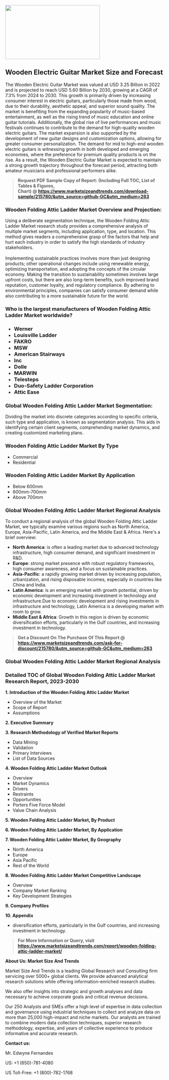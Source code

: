 <p><img class="alignnone size-medium wp-image-20088" src="https://ffe5etoiles.com/wp-content/uploads/2024/12/MST1-300x171.png" alt="" width="300" height="171" /></p><h2>Wooden Electric Guitar Market Size and Forecast</h2><p>The Wooden Electric Guitar Market was valued at USD 3.25 Billion in 2022 and is projected to reach USD 5.60 Billion by 2030, growing at a CAGR of 7.3% from 2024 to 2030. This growth is primarily driven by increasing consumer interest in electric guitars, particularly those made from wood, due to their durability, aesthetic appeal, and superior sound quality. The market is benefiting from the expanding popularity of music-based entertainment, as well as the rising trend of music education and online guitar tutorials. Additionally, the global rise of live performances and music festivals continues to contribute to the demand for high-quality wooden electric guitars. The market expansion is also supported by the development of new guitar designs and customization options, allowing for greater consumer personalization. The demand for mid to high-end wooden electric guitars is witnessing growth in both developed and emerging economies, where the preference for premium quality products is on the rise. As a result, the Wooden Electric Guitar Market is expected to maintain a strong growth trajectory throughout the forecast period, attracting both amateur musicians and professional performers alike.</p></p><blockquote id="" class=""><strong>Request PDF Sample Copy of Report: (Including Full TOC, List of Tables &amp; Figures, Chart)&nbsp;@&nbsp;<strong><a href="https://www.marketsizeandtrends.com/download-sample/215780/&utm_source=github-GC&utm_medium=263" target="_blank">https://www.marketsizeandtrends.com/download-sample/215780/&utm_source=github-GC&utm_medium=263</a></strong></strong></blockquote><h3 id="" class="">Wooden Folding Attic Ladder Market&nbsp;Overview and Projection:</h3><p id="" class="">Using a deliberate segmentation technique, the Wooden Folding Attic Ladder Market research study provides a comprehensive analysis of multiple market segments, including application, type, and location. This method gives readers a comprehensive grasp of the factors that help and hurt each industry in order to satisfy the high standards of industry stakeholders. <br /> <br />Implementing sustainable practices involves more than just designing products; other operational changes include using renewable energy, optimizing transportation, and adopting the concepts of the circular economy. Making the transition to sustainability sometimes involves large upfront costs, but there are also long-term benefits, such improved brand reputation, customer loyalty, and regulatory compliance. By adhering to environmental principles, companies can satisfy consumer demand while also contributing to a more sustainable future for the world.</p><h3 id="" class="">Who is the largest manufacturers of&nbsp;Wooden Folding Attic Ladder Market worldwide?</h3><h3 class=""><p><ul><li>Werner </li><li> Louisville Ladder </li><li> FAKRO </li><li> MSW </li><li> American Stairways </li><li> Inc </li><li> Dolle </li><li> MARWIN </li><li> Telesteps </li><li> Duo-Safety Ladder Corporation </li><li> Attic Ease</li></ul></p></h3><h3 id="" class="">Global&nbsp;Wooden Folding Attic Ladder Market Segmentation:</h3><p id="" class="">Dividing the market into discrete categories according to specific criteria, such type and application, is known as segmentation analysis. This aids in identifying certain client segments, comprehending market dynamics, and creating customized marketing plans.</p><h3 id="" class="">Wooden Folding Attic Ladder Market&nbsp;By Type</h3><p><p><ul><li>Commercial</li><li> Residential</p></li></ul></p></p><h3 id="" class="">Wooden Folding Attic Ladder Market&nbsp;By Application</h3><p class=""><p><ul><li>Below 600mm</li><li> 600mm-700mm</li><li> Above 700mm</li></ul></p></p><h3 id="" class="">Global Wooden Folding Attic Ladder Market Regional Analysis</h3><p id="" class="">To conduct a regional analysis of the global Wooden Folding Attic Ladder Market, we typically examine various regions such as North America, Europe, Asia-Pacific, Latin America, and the Middle East &amp; Africa. Here's a brief overview:</p><ul><li><strong>North America</strong>: is often a leading market due to advanced technology infrastructure, high consumer demand, and significant investment in R&amp;D.</li><li><strong>Europe</strong>: strong market presence with robust regulatory frameworks, high consumer awareness, and a focus on sustainable practices.</li><li><strong>Asia-Pacific</strong>: a rapidly growing market driven by increasing population, urbanization, and rising disposable incomes, especially in countries like China and India.</li><li><strong>Latin America</strong>: is an emerging market with growth potential, driven by economic development and increasing investment in technology and infrastructure.Due to economic development and rising investments in infrastructure and technology, Latin America is a developing market with room to grow.</li><li><strong>Middle East &amp; Africa</strong>: Growth in this region is driven by economic diversification efforts, particularly in the Gulf countries, and increasing investment in technology.</li></ul><blockquote id="" class=""><strong>Get a Discount On The Purchase Of This Report @ <strong><a href="https://www.marketsizeandtrends.com/ask-for-discount/215780/&utm_source=github-GC&utm_medium=263" target="_blank">https://www.marketsizeandtrends.com/ask-for-discount/215780/&utm_source=github-GC&utm_medium=263</a></strong></strong></blockquote><h3 id="" class="">Global Wooden Folding Attic Ladder Market Regional Analysis</h3><h3 id="" class="">Detailed TOC of Global Wooden Folding Attic Ladder Market Research Report, 2023-2030</h3><p id="" class=""><strong>1. Introduction of the Wooden Folding Attic Ladder Market</strong></p><ul><li>Overview of the Market</li><li>Scope of Report</li><li>Assumptions</li></ul><p id="" class=""><strong>2. Executive Summary</strong></p><p id="" class=""><strong>3. Research Methodology of Verified Market Reports</strong></p><ul><li>Data Mining</li><li>Validation</li><li>Primary Interviews</li><li>List of Data Sources</li></ul><p id="" class=""><strong>4. Wooden Folding Attic Ladder Market Outlook</strong></p><ul><li>Overview</li><li>Market Dynamics</li><li>Drivers</li><li>Restraints</li><li>Opportunities</li><li>Porters Five Force Model</li><li>Value Chain Analysis</li></ul><p id="" class=""><strong>5. Wooden Folding Attic Ladder Market, By Product</strong></p><p id="" class=""><strong>6. Wooden Folding Attic Ladder Market, By Application</strong></p><p id="" class=""><strong>7. Wooden Folding Attic Ladder Market, By Geography</strong></p><ul><li>North America</li><li>Europe</li><li>Asia Pacific</li><li>Rest of the World</li></ul><p id="" class=""><strong>8. Wooden Folding Attic Ladder Market Competitive Landscape</strong></p><ul><li>Overview</li><li>Company Market Ranking</li><li>Key Development Strategies</li></ul><p id="" class=""><strong>9. Company Profiles</strong></p><p id="" class=""><strong>10. Appendix</strong></p><ul><li>diversification efforts, particularly in the Gulf countries, and increasing investment in technology.</li></ul><blockquote id="" class=""><strong>For More Information or Query, visit <strong><strong><a href="https://www.marketsizeandtrends.com/report/wooden-folding-attic-ladder-market/" target="_blank">https://www.marketsizeandtrends.com/report/wooden-folding-attic-ladder-market/</a></strong></strong></strong></blockquote><p id="" class=""><strong>About Us: Market Size And Trends</strong></p><p id="" class="">Market Size And Trends is a leading Global Research and Consulting firm servicing over 5000+ global clients. We provide advanced analytical research solutions while offering information-enriched research studies.</p><p id="" class="">We also offer insights into strategic and growth analyses and data necessary to achieve corporate goals and critical revenue decisions.</p><p id="" class="">Our 250 Analysts and SMEs offer a high level of expertise in data collection and governance using industrial techniques to collect and analyze data on more than 25,000 high-impact and niche markets. Our analysts are trained to combine modern data collection techniques, superior research methodology, expertise, and years of collective experience to produce informative and accurate research.</p><p id="" class=""><strong>Contact us:</strong></p><p id="" class="">Mr. Edwyne Fernandes</p><p id="" class="">US: +1 (650)-781-4080</p><p id="" class="">US Toll-Free: +1 (800)-782-1768</p>

